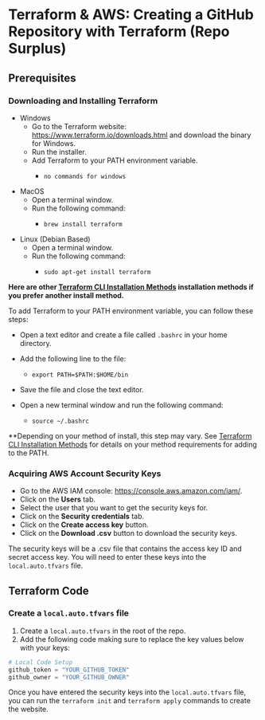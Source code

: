 # Terraform & AWS: Creating a GitHub Repository with Terraform (Repo Surplus)

## Prerequisites

### Downloading and Installing Terraform

* Windows
    * Go to the Terraform website: https://www.terraform.io/downloads.html and download the binary for Windows.
    * Run the installer.
    * Add Terraform to your PATH environment variable.
      * ```
        no commands for windows
        ```
* MacOS
    * Open a terminal window.
    * Run the following command:
      * ```
        brew install terraform
        ```
* Linux (Debian Based)
    * Open a terminal window.
    * Run the following command:
      * ```
        sudo apt-get install terraform
        ```
**Here are other [Terraform CLI Installation Methods](https://developer.hashicorp.com/terraform/tutorials/aws-get-started/install-cli) installation methods if you prefer another install method.**

To add Terraform to your PATH environment variable, you can follow these steps:
  * Open a text editor and create a file called `.bashrc` in your home directory.
  * Add the following line to the file:
    * ```
      export PATH=$PATH:$HOME/bin
      ```

* Save the file and close the text editor.
* Open a new terminal window and run the following command:
  * ```
    source ~/.bashrc
    ```
**Depending on your method of install, this step may vary. See [Terraform CLI Installation Methods](https://developer.hashicorp.com/terraform/tutorials/aws-get-started/install-cli) for details on your method requirements for adding to the PATH.

### Acquiring AWS Account Security Keys

* Go to the AWS IAM console: https://console.aws.amazon.com/iam/.
* Click on the **Users** tab.
* Select the user that you want to get the security keys for.
* Click on the **Security credentials** tab.
* Click on the **Create access key** button.
* Click on the **Download .csv** button to download the security keys.

The security keys will be a .csv file that contains the access key ID and secret access key. You will need to enter these keys into the `local.auto.tfvars` file.

## Terraform Code

### Create a `local.auto.tfvars` file

1. Create a `local.auto.tfvars` in the root of the repo.
2. Add the following code making sure to replace the key values below with your keys:

```terraform
# Local Code Setup
github_token = "YOUR_GITHUB_TOKEN"
github_owner = "YOUR_GITHUB_OWNER"
```

Once you have entered the security keys into the `local.auto.tfvars` file, you can run the `terraform init` and `terraform apply` commands to create the website.
